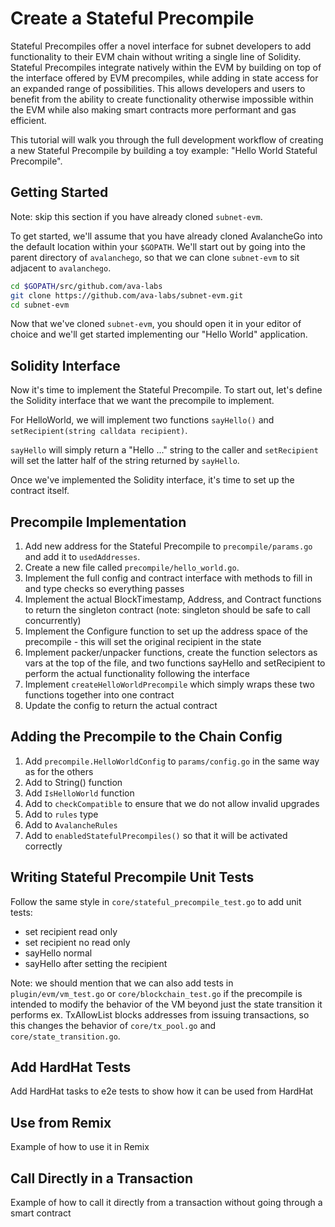 # Create a Stateful Precompile

Stateful Precompiles offer a novel interface for subnet developers to add functionality to their EVM chain without writing a single line of Solidity. Stateful Precompiles integrate natively within the EVM by building on top of the interface offered by EVM precompiles, while adding in state access for an expanded range of possibilities. This allows developers and users to benefit from the ability to create functionality otherwise impossible within the EVM while also making smart contracts more performant and gas efficient.

This tutorial will walk you through the full development workflow of creating a new Stateful Precompile by building a toy example: "Hello World Stateful Precompile".

## Getting Started

Note: skip this section if you have already cloned `subnet-evm`.

To get started, we'll assume that you have already cloned AvalancheGo into the default location within your `$GOPATH`. We'll start out by going into the parent directory of `avalanchego`, so that we can clone `subnet-evm` to sit adjacent to `avalanchego`.

```bash
cd $GOPATH/src/github.com/ava-labs
git clone https://github.com/ava-labs/subnet-evm.git
cd subnet-evm
```

Now that we've cloned `subnet-evm`, you should open it in your editor of choice and we'll get started implementing our "Hello World" application.

## Solidity Interface

Now it's time to implement the Stateful Precompile. To start out, let's define the Solidity interface that we want the precompile to implement.

For HelloWorld, we will implement two functions `sayHello()` and `setRecipient(string calldata recipient)`.

`sayHello` will simply return a "Hello ..." string to the caller and `setRecipient` will set the latter half of the string returned by `sayHello`.

Once we've implemented the Solidity interface, it's time to set up the contract itself.

## Precompile Implementation


1. Add new address for the Stateful Precompile to `precompile/params.go` and add it to `usedAddresses`.
2. Create a new file called `precompile/hello_world.go`.
3. Implement the full config and contract interface with methods to fill in and type checks so everything passes
4. Implement the actual BlockTimestamp, Address, and Contract functions to return the singleton contract (note: singleton should be safe to call concurrently)
5. Implement the Configure function to set up the address space of the precompile - this will set the original recipient in the state
6. Implement packer/unpacker functions, create the function selectors as vars at the top of the file, and two functions sayHello and setRecipient to perform the actual functionality following the interface
7. Implement `createHelloWorldPrecompile` which simply wraps these two functions together into one contract
8. Update the config to return the actual contract

## Adding the Precompile to the Chain Config

1. Add `precompile.HelloWorldConfig` to `params/config.go` in the same way as for the others
2. Add to String() function
3. Add `IsHelloWorld` function
4. Add to `checkCompatible` to ensure that we do not allow invalid upgrades
5. Add to `rules` type
6. Add to `AvalancheRules`
7. Add to `enabledStatefulPrecompiles()` so that it will be activated correctly

## Writing Stateful Precompile Unit Tests

Follow the same style in `core/stateful_precompile_test.go` to add unit tests:

- set recipient read only
- set recipient no read only
- sayHello normal
- sayHello after setting the recipient

Note: we should mention that we can also add tests in `plugin/evm/vm_test.go` or `core/blockchain_test.go` if the precompile is intended to modify the behavior of the VM beyond just the state transition it performs ex. TxAllowList blocks addresses from issuing transactions, so this changes the behavior of `core/tx_pool.go` and `core/state_transition.go`.

## Add HardHat Tests

Add HardHat tasks to e2e tests to show how it can be used from HardHat

## Use from Remix

Example of how to use it in Remix
## Call Directly in a Transaction

Example of how to call it directly from a transaction without going through a smart contract
